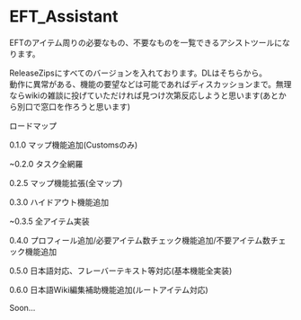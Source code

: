 # EFT_Assistant

EFTのアイテム周りの必要なもの、不要なものを一覧できるアシストツールになります。<br>

ReleaseZipsにすべてのバージョンを入れております。DLはそちらから。<br>
動作に異常がある、機能の要望などは可能であればディスカッションまで。無理ならwikiの雑談に投げていただければ見つけ次第反応しようと思います(あとから別口で窓口を作ろうと思います)

ロードマップ

0.1.0 マップ機能追加(Customsのみ)

~0.2.0 タスク全網羅

0.2.5 マップ機能拡張(全マップ)

0.3.0 ハイドアウト機能追加

~0.3.5 全アイテム実装

0.4.0 プロフィール追加/必要アイテム数チェック機能追加/不要アイテム数チェック機能追加

0.5.0 日本語対応、フレーバーテキスト等対応(基本機能全実装)

0.6.0 日本語Wiki編集補助機能追加(ルートアイテム対応)

Soon...

